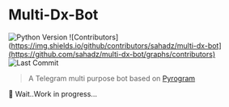 # Multi-Dx-Bot

 ![Python Version](https://img.shields.io/badge/Python-v3.8-blue)
 ![Contributors](https://img.shields.io/github/contributors/sahadz/multi-dx-bot](https://github.com/sahadz/multi-dx-bot/graphs/contributors)
 ![Last Commit](https://img.shields.io/github/last-commit/sahadz/multi-Dx-bot/master)

> A Telegram multi purpose bot based on [Pyrogram](https://github.com/pyrogram/pyrogram)

🚧 Wait..Work in progress...
